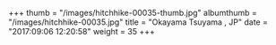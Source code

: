 +++
thumb = "/images/hitchhike-00035-thumb.jpg"
albumthumb = "/images/hitchhike-00035.jpg"
title = "Okayama Tsuyama , JP"
date = "2017:09:06 12:20:58"
weight = 35
+++
